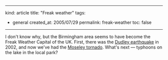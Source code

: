 -----
kind: article
title: "Freak weather"
tags:
- general
created_at: 2005/07/29
permalink: freak-weather
toc: false
-----

<p>I don't know why, but the Birmingham area seems to have become the Freak Weather Capital of the UK. First, there was the <a href="http://news.bbc.co.uk/1/hi/uk/2275158.stm">Dudley earthquake</a> in 2002, and now we've had the <a href="http://news.bbc.co.uk/1/hi/england/west_midlands/4726643.stm">Moseley tornado</a>. What's next &mdash; typhoons on the lake in the local park?</p>



